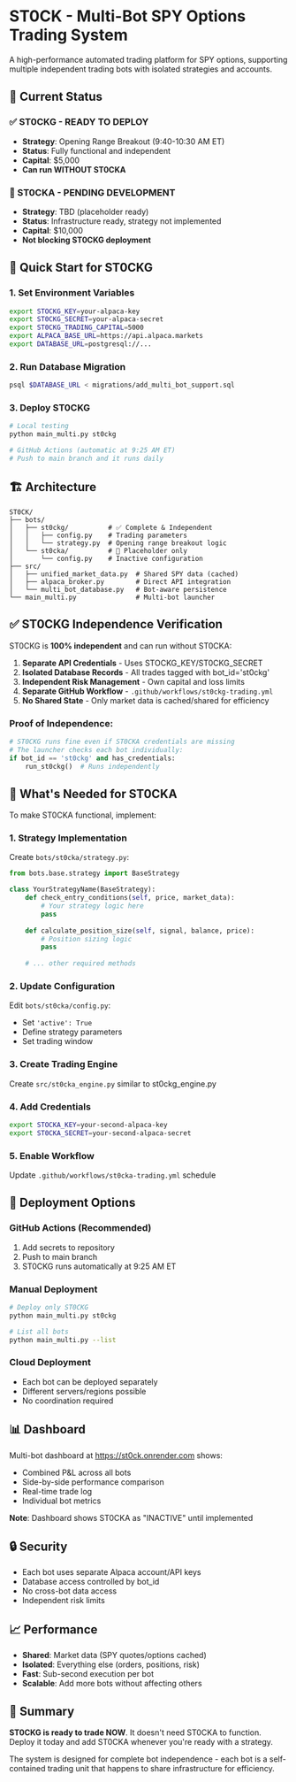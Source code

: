 # ST0CK - Multi-Bot SPY Options Trading System

A high-performance automated trading platform for SPY options, supporting multiple independent trading bots with isolated strategies and accounts.

## 🚀 Current Status

### ✅ ST0CKG - READY TO DEPLOY
- **Strategy**: Opening Range Breakout (9:40-10:30 AM ET)
- **Status**: Fully functional and independent
- **Capital**: $5,000
- **Can run WITHOUT ST0CKA**

### 🚧 ST0CKA - PENDING DEVELOPMENT
- **Strategy**: TBD (placeholder ready)
- **Status**: Infrastructure ready, strategy not implemented
- **Capital**: $10,000
- **Not blocking ST0CKG deployment**

## 🎯 Quick Start for ST0CKG

### 1. Set Environment Variables
```bash
export STOCKG_KEY=your-alpaca-key
export ST0CKG_SECRET=your-alpaca-secret
export ST0CKG_TRADING_CAPITAL=5000
export ALPACA_BASE_URL=https://api.alpaca.markets
export DATABASE_URL=postgresql://...
```

### 2. Run Database Migration
```bash
psql $DATABASE_URL < migrations/add_multi_bot_support.sql
```

### 3. Deploy ST0CKG
```bash
# Local testing
python main_multi.py st0ckg

# GitHub Actions (automatic at 9:25 AM ET)
# Push to main branch and it runs daily
```

## 🏗️ Architecture

```
ST0CK/
├── bots/
│   ├── st0ckg/          # ✅ Complete & Independent
│   │   ├── config.py    # Trading parameters
│   │   └── strategy.py  # Opening range breakout logic
│   └── st0cka/          # 🚧 Placeholder only
│       └── config.py    # Inactive configuration
├── src/
│   ├── unified_market_data.py  # Shared SPY data (cached)
│   ├── alpaca_broker.py        # Direct API integration
│   └── multi_bot_database.py   # Bot-aware persistence
└── main_multi.py               # Multi-bot launcher
```

## ✅ ST0CKG Independence Verification

ST0CKG is **100% independent** and can run without ST0CKA:

1. **Separate API Credentials** - Uses STOCKG_KEY/ST0CKG_SECRET
2. **Isolated Database Records** - All trades tagged with bot_id='st0ckg'
3. **Independent Risk Management** - Own capital and loss limits
4. **Separate GitHub Workflow** - `.github/workflows/st0ckg-trading.yml`
5. **No Shared State** - Only market data is cached/shared for efficiency

### Proof of Independence:
```python
# ST0CKG runs fine even if ST0CKA credentials are missing
# The launcher checks each bot individually:
if bot_id == 'st0ckg' and has_credentials:
    run_st0ckg()  # Runs independently
```

## 🔧 What's Needed for ST0CKA

To make ST0CKA functional, implement:

### 1. Strategy Implementation
Create `bots/st0cka/strategy.py`:
```python
from bots.base.strategy import BaseStrategy

class YourStrategyName(BaseStrategy):
    def check_entry_conditions(self, price, market_data):
        # Your strategy logic here
        pass
    
    def calculate_position_size(self, signal, balance, price):
        # Position sizing logic
        pass
    
    # ... other required methods
```

### 2. Update Configuration
Edit `bots/st0cka/config.py`:
- Set `'active': True`
- Define strategy parameters
- Set trading window

### 3. Create Trading Engine
Create `src/st0cka_engine.py` similar to st0ckg_engine.py

### 4. Add Credentials
```bash
export STOCKA_KEY=your-second-alpaca-key
export ST0CKA_SECRET=your-second-alpaca-secret
```

### 5. Enable Workflow
Update `.github/workflows/st0cka-trading.yml` schedule

## 🚀 Deployment Options

### GitHub Actions (Recommended)
1. Add secrets to repository
2. Push to main branch
3. ST0CKG runs automatically at 9:25 AM ET

### Manual Deployment
```bash
# Deploy only ST0CKG
python main_multi.py st0ckg

# List all bots
python main_multi.py --list
```

### Cloud Deployment
- Each bot can be deployed separately
- Different servers/regions possible
- No coordination required

## 📊 Dashboard

Multi-bot dashboard at https://st0ck.onrender.com shows:
- Combined P&L across all bots
- Side-by-side performance comparison
- Real-time trade log
- Individual bot metrics

**Note**: Dashboard shows ST0CKA as "INACTIVE" until implemented

## 🔒 Security

- Each bot uses separate Alpaca account/API keys
- Database access controlled by bot_id
- No cross-bot data access
- Independent risk limits

## 📈 Performance

- **Shared**: Market data (SPY quotes/options cached)
- **Isolated**: Everything else (orders, positions, risk)
- **Fast**: Sub-second execution per bot
- **Scalable**: Add more bots without affecting others

## 🎯 Summary

**ST0CKG is ready to trade NOW**. It doesn't need ST0CKA to function. Deploy it today and add ST0CKA whenever you're ready with a strategy.

The system is designed for complete bot independence - each bot is a self-contained trading unit that happens to share infrastructure for efficiency.